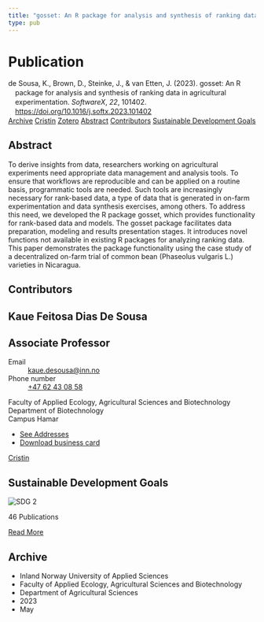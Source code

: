 ```yaml
---
title: "gosset: An R package for analysis and synthesis of ranking data in agricultural experimentation"
type: pub
---
```

<h1>Publication</h1>
<article id="csl-bib-container-2RADPHA5" class="csl-bib-container">
  <div class="csl-bib-body" style="line-height: 1.35; padding-left: 1em; text-indent:-1em;">
  <div class="csl-entry">de Sousa, K., Brown, D., Steinke, J., &amp; van Etten, J. (2023). gosset: An R package for analysis and synthesis of ranking data in agricultural experimentation. <i>SoftwareX</i>, <i>22</i>, 101402. <a href="https://doi.org/10.1016/j.softx.2023.101402">https://doi.org/10.1016/j.softx.2023.101402</a></div>
</div>
  <div class="csl-bib-buttons">
    <a href="#taxonomy-article-2RADPHA5" class="csl-bib-button">Archive</a>
    <a href="https://app.cristin.no/results/show.jsf?id=2147347" alt="Cristin URL" class="csl-bib-button">Cristin</a>
    <a href="http://zotero.org/groups/5022929/items/2RADPHA5" alt="Zotero URL" class="csl-bib-button">Zotero</a>
    <a href="#abstract-article-2RADPHA5" class="csl-bib-button">Abstract</a>
    <a href="#contributors-article-2RADPHA5" class="csl-bib-button">Contributors</a>
    <a href="#sdg-article-2RADPHA5" class="csl-bib-button">Sustainable Development Goals</a>
  </div>
  <div id="csl-bib-meta-container-2RADPHA5"></div>
</article>
<div id="csl-bib-meta-2RADPHA5" class="csl-bib-meta">
  <article id="abstract-article-2RADPHA5" class="abstract-article">
    <h1>Abstract</h1>
    To derive insights from data, researchers working on agricultural experiments need appropriate data management and analysis tools. To ensure that workflows are reproducible and can be applied on a routine basis, programmatic tools are needed. Such tools are increasingly necessary for rank-based data, a type of data that is generated in on-farm experimentation and data synthesis exercises, among others. To address this need, we developed the R package gosset, which provides functionality for rank-based data and models. The gosset package facilitates data preparation, modeling and results presentation stages. It introduces novel functions not available in existing R packages for analyzing ranking data. This paper demonstrates the package functionality using the case study of a decentralized on-farm trial of common bean (Phaseolus vulgaris L.) varieties in Nicaragua.
  </article>
  <article id="contributors-article-2RADPHA5" class="contributors-article">
    <h1>Contributors</h1>
    <div class="personas">
<div class="vrtx-hinn-person-card">
<div class="photo">
<i class="lar la-user-circle missing-person"></i>
</div>
<div class="info">
<hgroup><h1>Kaue Feitosa Dias De Sousa</h1>
<h2>Associate Professor</h2>
</hgroup><dl>
<dt>Email</dt>
<dd>
<a href="mailto:kaue.desousa@inn.no">kaue.desousa@inn.no</a>
</dd>
<dt>Phone number</dt>
<dd><a href="tel:+4762430858">
+47 62 43 08 58
</a></dd>
</dl>
<p>
Faculty of Applied Ecology, Agricultural Sciences and Biotechnology<br>
Department of Biotechnology<br>
Campus Hamar
</p>
<ul class="vrtx-hinn-links">
<li><a href="https://www.inn.no/english/find-an-employee/kaue-desousa.html#vrtx-hinn-addresses">See Addresses</a></li>
<li><a href="https://www.inn.no/english/find-an-employee/kaue-desousa.html?vrtx=vcf">Download business card</a></li>
</ul>
</div>
</div>
<a href="https://app.cristin.no/persons/show.jsf?id=994113" alt="Cristin URL" class="personas-cristin">Cristin</a>
</div>
  </article>
  <article id="sdg-article-2RADPHA5" class="sdg-article">
    <h1>Sustainable Development Goals</h1>
    <div class="sdg-container"><div id="sdg2" class="sdg">
<img src="{{< params subfolder >}}images/sdg/sdg02_en.png" class="image" alt="SDG 2">
<div class="sdg-overlay">
<p class="sdg-publication-count"><span>46</span> Publications</p>
<p><a href="https://sdgs.un.org/goals/goal2" class="sdg-read-more">Read More</a></p>
</div>
</div></div>
  </article>
  <article id="taxonomy-article-2RADPHA5" class="taxonomy-article">
    <h1>Archive</h1>
    <ul>
      <li>Inland Norway University of Applied Sciences</li>
      <li>Faculty of Applied Ecology, Agricultural Sciences and Biotechnology</li>
      <li>Department of Agricultural Sciences</li>
      <li>2023</li>
      <li>May</li>
    </ul>
  </article>
</div>
